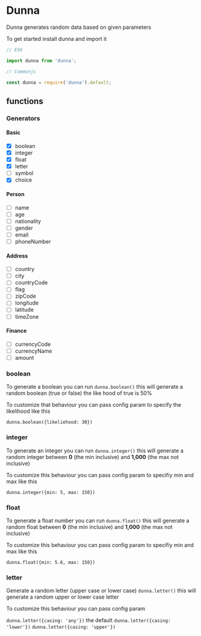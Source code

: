 # Dunna

Dunna generates random data based on given parameters

To get started install dunna and import it

```js
// ES6

import dunna from 'dunna';
```

```js
// Commonjs

const dunna = require('dunna').default;
```

## functions

### Generators

#### Basic

- [x] boolean
- [x] integer
- [x] float
- [x] letter
- [ ] symbol
- [x] choice

#### Person

- [ ] name
- [ ] age
- [ ] nationality
- [ ] gender
- [ ] email
- [ ] phoneNumber

#### Address

- [ ] country
- [ ] city
- [ ] countryCode
- [ ] flag
- [ ] zipCode
- [ ] longitude
- [ ] latitude
- [ ] timeZone

#### Finance

- [ ] currencyCode
- [ ] currencyName
- [ ] amount

### boolean

To generate a boolean you can run `dunna.boolean()` this will generate a random boolean (true or false) the like hood of true is 50%

To customize that behaviour you can pass config param to specify the likelihood like this

`dunna.boolean({likeliehood: 30})`

### integer

To generate an integer you can run `dunna.integer()` this will generate a random integer between **0** (the min inclusive) and **1,000** (the max not inclusive)

To customize this behaviour you can pass config param to specifiy min and max like this

`dunna.integer({min: 5, max: 150})`

### float

To generate a float number you can run `dunna.float()` this will generate a random float between **0** (the min inclusive) and **1,000** (the max not inclusive)

To customize this behaviour you can pass config param to specifiy min and max like this

`dunna.float({min: 5.6, max: 150})`

### letter

Generate a random letter (upper case or lower case) `dunna.letter()` this will generate a random upper or lower case letter

To customize this behaviour you can pass config param

`dunna.letter({casing: 'any'})` the default
`dunna.letter({casing: 'lower'})`
`dunna.letter({casing: 'upper'})`
